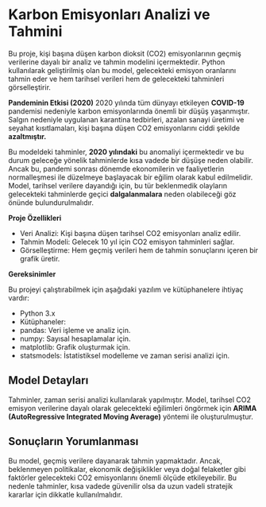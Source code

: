 # Karbon Emisyonları Analizi ve Tahmini

Bu proje, kişi başına düşen karbon dioksit (CO2) emisyonlarının geçmiş verilerine dayalı bir analiz ve tahmin modelini içermektedir. Python kullanılarak geliştirilmiş olan bu model, gelecekteki emisyon oranlarını tahmin eder ve hem tarihsel verileri hem de gelecekteki tahminleri görselleştirir.

**Pandeminin Etkisi (2020)**
2020 yılında tüm dünyayı etkileyen **COVID-19** pandemisi nedeniyle karbon emisyonlarında önemli bir düşüş yaşanmıştır. Salgın nedeniyle uygulanan karantina tedbirleri, azalan sanayi üretimi ve seyahat kısıtlamaları, kişi başına düşen CO2 emisyonlarını ciddi şekilde **azaltmıştır.**

Bu modeldeki tahminler, **2020 yılındaki** bu anomaliyi içermektedir ve bu durum geleceğe yönelik tahminlerde kısa vadede bir düşüşe neden olabilir. Ancak bu, pandemi sonrası dönemde ekonomilerin ve faaliyetlerin normalleşmesi ile düzelmeye başlayacak bir eğilim olarak kabul edilmelidir. Model, tarihsel verilere dayandığı için, bu tür beklenmedik olayların gelecekteki tahminlerde geçici **dalgalanmalara** neden olabileceği göz önünde bulundurulmalıdır.

**Proje Özellikleri**

+ Veri Analizi: Kişi başına düşen tarihsel CO2 emisyonları analiz edilir.
+ Tahmin Modeli: Gelecek 10 yıl için CO2 emisyon tahminleri sağlar.
+ Görselleştirme: Hem geçmiş verileri hem de tahmin sonuçlarını içeren bir grafik üretir.

**Gereksinimler**

Bu projeyi çalıştırabilmek için aşağıdaki yazılım ve kütüphanelere ihtiyaç vardır:

+ Python 3.x
+ Kütüphaneler:
+ pandas: Veri işleme ve analiz için.
+ numpy: Sayısal hesaplamalar için.
+ matplotlib: Grafik oluşturmak için.
+ statsmodels: İstatistiksel modelleme ve zaman serisi analizi için.

## Model Detayları

Tahminler, zaman serisi analizi kullanılarak yapılmıştır. Model, tarihsel CO2 emisyon verilerine dayalı olarak gelecekteki eğilimleri öngörmek için **ARIMA (AutoRegressive Integrated Moving Average)** yöntemi ile oluşturulmuştur. 

## Sonuçların Yorumlanması

Bu model, geçmiş verilere dayanarak tahmin yapmaktadır. Ancak, beklenmeyen politikalar, ekonomik değişiklikler veya doğal felaketler gibi faktörler gelecekteki CO2 emisyonlarını önemli ölçüde etkileyebilir. Bu nedenle tahminler, kısa vadede güvenilir olsa da uzun vadeli stratejik kararlar için dikkatle kullanılmalıdır.

